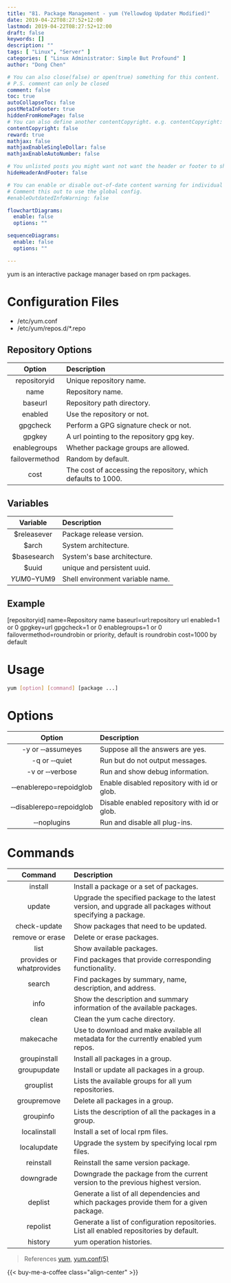 ```yaml
---
title: "81. Package Management - yum (Yellowdog Updater Modified)"
date: 2019-04-22T08:27:52+12:00
lastmod: 2019-04-22T08:27:52+12:00
draft: false
keywords: []
description: ""
tags: [ "Linux", "Server" ]
categories: [ "Linux Administrator: Simple But Profound" ]
author: "Dong Chen"

# You can also close(false) or open(true) something for this content.
# P.S. comment can only be closed
comment: false
toc: true
autoCollapseToc: false
postMetaInFooter: true
hiddenFromHomePage: false
# You can also define another contentCopyright. e.g. contentCopyright: "This is another copyright."
contentCopyright: false
reward: true
mathjax: false
mathjaxEnableSingleDollar: false
mathjaxEnableAutoNumber: false

# You unlisted posts you might want not want the header or footer to show
hideHeaderAndFooter: false

# You can enable or disable out-of-date content warning for individual post.
# Comment this out to use the global config.
#enableOutdatedInfoWarning: false

flowchartDiagrams:
  enable: false
  options: ""

sequenceDiagrams: 
  enable: false
  options: ""

---
```


yum is an interactive package manager based on rpm packages.

<!--more-->

# Configuration Files

* /etc/yum.conf
* /etc/yum/repos.d/*.repo

## Repository Options

| Option | Description |
|:---------------:|:---------------|
| repositoryid | Unique repository name. |
| name | Repository name. |
| baseurl | Repository path directory. |
| enabled | Use the repository or not. |
| gpgcheck | Perform a GPG signature check or not. |
| gpgkey | A url pointing to the repository gpg key. |
| enablegroups | Whether package groups are allowed. |
| failovermethod | Random by default. |
| cost | The cost of accessing the repository, which defaults to 1000. |

## Variables

| Variable | Description |
|:---------------:|:---------------|
| $releasever | Package release version. |
| $arch | System architecture. |
| $basesearch | System's base architecture. |
| $uuid | unique and persistent uuid. |
| $YUM0-$YUM9 | Shell environment variable name. |

## Example

[repositoryid]
name=Repository name
baseurl=url:repository url
enabled=1 or 0
gpgkey=url
gpgcheck=1 or 0
enablegroups=1 or 0
failovermethod=roundrobin or priority, default is roundrobin
cost=1000 by default

# Usage

```bash
yum [option] [command] [package ...]
```

# Options

| Option | Description |
|:---------------:|:---------------|
| -y or &#8209;&#8209;assumeyes | Suppose all the answers are yes. |
| -q or &#8209;&#8209;quiet | Run but do not output messages. |
| -v or &#8209;&#8209;verbose | Run and show debug information. |
| &#8209;&#8209;enablerepo=repoidglob | Enable disabled repository with id or glob. |
| &#8209;&#8209;disablerepo=repoidglob | Disable enabled repository with id or glob. |
| &#8209;&#8209;noplugins | Run and disable all plug-ins. |
# Commands
| Command | Description |
|:---------------:|:---------------|
| install | Install a package or a set of packages. |
| update | Upgrade the specified package to the latest version, and upgrade all packages without specifying a package. |
| check-update | Show packages that need to be updated. |
| remove or erase | Delete or erase packages. |
| list | Show available packages. |
| provides or whatprovides | Find packages that provide corresponding functionality. |
| search | Find packages by summary, name, description, and address. |
| info | Show the description and summary information of the available packages. |
| clean | Clean the yum cache directory. |
| makecache | Use to download and make available all metadata for the currently enabled yum repos. |
| groupinstall | Install all packages in a group. |
| groupupdate | Install or update all packages in a group. |
| grouplist | Lists the available groups for all yum repositories. |
| groupremove | Delete all packages in a group. |
| groupinfo | Lists the description of all the packages in a group. |
| localinstall | Install a set of local rpm files. |
| localupdate | Upgrade the system by specifying local rpm files. |
| reinstall | Reinstall the same version package. |
| downgrade | Downgrade the package from the current version to the previous highest version. |
| deplist | Generate a list of all dependencies and which packages provide them for a given package. |
| repolist | Generate a list of configuration repositories. List all enabled repositories by default. |
| history | yum operation histories. |

> References
> [yum](http://man7.org/linux/man-pages/man8/yum.8.html),
> [yum.conf(5)](http://man7.org/linux/man-pages/man5/yum.conf.5.html)

<!-- Buy Me a Coffee Button -->
{{< buy-me-a-coffee class="align-center" >}}
